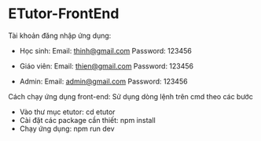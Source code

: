 # ETutor-FrontEnd

Tài khoản đăng nhập ứng dụng:

+ Học sinh: 
  Email: thinh@gmail.com
  Password: 123456

+ Giáo viên:
  Email: thien@gmail.com
  Password: 123456

+ Admin:
  Email: admin@gmail.com
  Password: 123456

Cách chạy ứng dụng front-end: Sử dụng dòng lệnh trên cmd theo các bước
+ Vào thư mục etutor: cd etutor
+ Cài đặt các package cần thiết: npm install
+ Chạy ứng dụng: npm run dev

